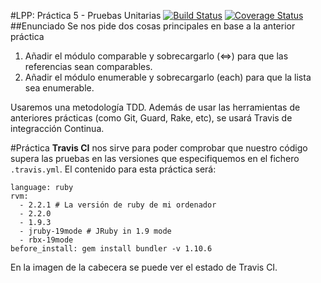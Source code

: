#LPP: Práctica 5 - Pruebas Unitarias
[![Build Status](https://travis-ci.org/DanielRamosAcosta/prct10.svg?branch=master)](https://travis-ci.org/DanielRamosAcosta/prct10) [![Coverage Status](https://coveralls.io/repos/DanielRamosAcosta/prct10/badge.svg?branch=master&service=github)](https://coveralls.io/github/DanielRamosAcosta/prct10?branch=master)
##Enunciado
Se nos pide dos cosas principales en base a la anterior práctica

1. Añadir el módulo comparable y sobrecargarlo (<=>) para que las referencias sean comparables.
2. Añadir el módulo enumerable y sobrecargarlo (each) para que la lista sea enumerable.

Usaremos una metodología TDD. Además de usar las herramientas de anteriores prácticas (como Git, Guard, Rake, etc), se usará Travis de integracción Continua.

#Práctica
**Travis CI** nos sirve para poder comprobar que nuestro código supera las pruebas en las versiones que especifiquemos en el fichero `.travis.yml`. El contenido para esta práctica será:

    language: ruby
    rvm:
      - 2.2.1 # La versión de ruby de mi ordenador
      - 2.2.0
      - 1.9.3
      - jruby-19mode # JRuby in 1.9 mode
      - rbx-19mode
    before_install: gem install bundler -v 1.10.6

En la imagen de la cabecera se puede ver el estado de Travis CI.